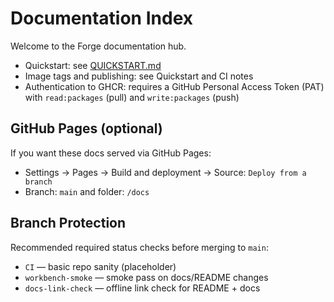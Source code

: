 # Documentation Index

Welcome to the Forge documentation hub.

- Quickstart: see [QUICKSTART.md](QUICKSTART.md)
- Image tags and publishing: see Quickstart and CI notes
- Authentication to GHCR: requires a GitHub Personal Access Token (PAT) with `read:packages` (pull) and `write:packages` (push)

## GitHub Pages (optional)

If you want these docs served via GitHub Pages:
- Settings → Pages → Build and deployment → Source: `Deploy from a branch`
- Branch: `main` and folder: `/docs`

## Branch Protection

Recommended required status checks before merging to `main`:
- `CI` — basic repo sanity (placeholder)
- `workbench-smoke` — smoke pass on docs/README changes
- `docs-link-check` — offline link check for README + docs
